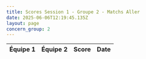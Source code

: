 ```yaml
---
title: Scores Session 1 - Groupe 2 - Matchs Aller
date: 2025-06-06T12:19:45.135Z
layout: page
concern_group: 2
---
```




| Équipe 1 | Équipe 2 | Score | Date |
|----------|----------|-------|------|

